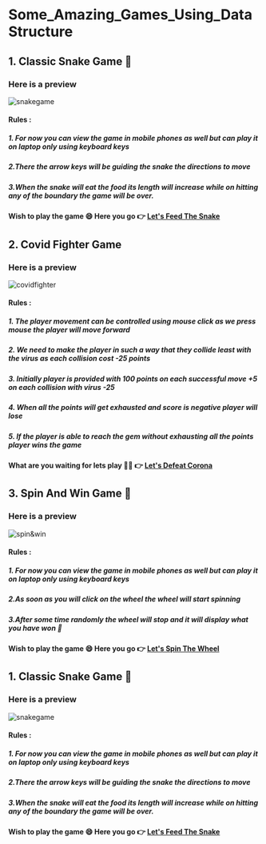 # Some_Amazing_Games_Using_DataStructure

## 1. Classic Snake Game :snake:

### Here is a preview

![snakegame](https://user-images.githubusercontent.com/55852502/105125105-9fdba900-5b01-11eb-9192-1d7ad23f525f.gif)

#### Rules :
##### 1. For now you can view the game in mobile phones as well but can play it on  laptop only using keyboard keys
##### 2.There the arrow keys will be guiding the snake the directions to move 
##### 3.When the snake will eat the food its length will increase while on hitting any of the boundary the game will be over.

#### Wish to play the game :smile: Here you go :point_right: [Let's Feed The Snake](https://classicsnakegame.netlify.app/)

## 2. Covid Fighter Game

### Here is a preview

![covidfighter](https://user-images.githubusercontent.com/55852502/105162326-7a1dc680-5b38-11eb-8afa-216d53f5592b.gif)

#### Rules :
##### 1. The player movement can be controlled using mouse click as we press mouse the player will move forward
##### 2. We need to make the player in such a way that they collide least with the virus as each collision cost -25 points
##### 3. Initially player is provided with 100 points on each successful move +5 on each collision with virus -25
##### 4. When all the points will get exhausted and score is negative player will lose 
##### 5. If the player is able to reach the gem without exhausting all the points player wins the game 

#### What are you waiting for lets play :superhero_woman: :point_right: [Let's Defeat Corona](https://covid-fightergame.netlify.app/)

## 3. Spin And Win Game :dart:

### Here is a preview

![spin&win](https://user-images.githubusercontent.com/55852502/105125105-9fdba900-5b01-11eb-9192-1d7ad23f525f.gif)

#### Rules :
##### 1. For now you can view the game in mobile phones as well but can play it on  laptop only using keyboard keys
##### 2.As soon as you will click on the wheel the wheel will start spinning
##### 3.After some time randomly the wheel will stop and it will display what you have won :partying_face:

#### Wish to play the game :smile: Here you go :point_right: [Let's Spin The Wheel](https://classicsnakegame.netlify.app/)

## 1. Classic Snake Game :snake:

### Here is a preview

![snakegame](https://user-images.githubusercontent.com/55852502/105125105-9fdba900-5b01-11eb-9192-1d7ad23f525f.gif)

#### Rules :
##### 1. For now you can view the game in mobile phones as well but can play it on  laptop only using keyboard keys
##### 2.There the arrow keys will be guiding the snake the directions to move 
##### 3.When the snake will eat the food its length will increase while on hitting any of the boundary the game will be over.

#### Wish to play the game :smile: Here you go :point_right: [Let's Feed The Snake](https://classicsnakegame.netlify.app/)
